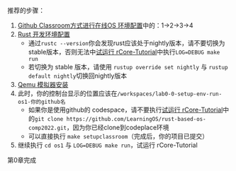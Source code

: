 推荐的步骤：

1. [Github Classroom方式进行在线OS 环境配置](https://learningos.github.io/rust-based-os-comp2022/0setup-devel-env.html#github-classroomos)中的：1->2->3->4
2. [Rust 开发环境配置](https://learningos.github.io/rust-based-os-comp2022/0setup-devel-env.html#rust)
   - 通过`rustc --version`你会发现rust应该处于nightly版本，请不要切换为stable版本，否则无法中[试运行 rCore-Tutorial](https://learningos.github.io/rust-based-os-comp2022/0setup-devel-env.html#rcore-tutorial)中执行`LOG=DEBUG make run`
   - 若切换为 stable 版本，请使用 `rustup override set nightly` 与 `rustup default nightly`切换回nightly版本
3. [Qemu 模拟器安装](https://learningos.github.io/rust-based-os-comp2022/0setup-devel-env.html#qemu)
4. 此时，你的控制台显示的位置应该在`/workspaces/lab0-0-setup-env-run-os1-你的github名`
   - 如果你是使用github的 codespace，请不要执行[试运行 rCore-Tutorial](https://learningos.github.io/rust-based-os-comp2022/0setup-devel-env.html#rcore-tutorial)中的`git clone https://github.com/LearningOS/rust-based-os-comp2022.git`，因为你已经clone到codeplace环境
   - 可以直接执行 `make setupclassroom`（完成后，你的项目已提交）
5. 继续执行 `cd os1` 与 `LOG=DEBUG make run`，试运行 rCore-Tutorial

第0章完成